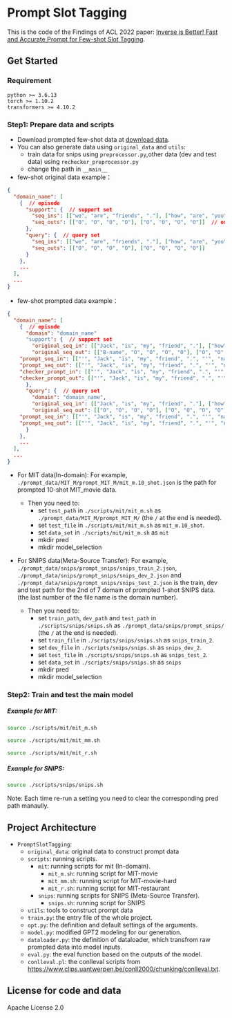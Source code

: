 # Prompt Slot Tagging

This is the code of the Findings of ACL 2022 paper: [Inverse is Better! Fast and Accurate Prompt for Few-shot Slot Tagging](https://arxiv.org/pdf/2204.00885.pdf).

## Get Started

### Requirement
```
python >= 3.6.13
torch >= 1.10.2
transformers >= 4.10.2
```

### Step1: Prepare data and scripts
- Download prompted few-shot data at [download data](https://github.com/AtmaHou/PromptSlotTagging/releases/download/prompt_data/prompt_data.zip).
- You can also generate data using `original_data` and `utils`:
    - train data for snips using `preprocessor.py`,other data \(dev and test data\) using `rechecker_preprocessor.py`
    - change the path in `__main__`
- few-shot original data example：
```json
{
  "domain_name": [
    {  // episode
      "support": {  // support set
        "seq_ins": [["we", "are", "friends", "."], ["how", "are", "you", "?"]],  // input sequence
        "seq_outs": [["O", "O", "O", "O"], ["O", "O", "O", "O"]]  // output sequence in sequence labeling task
      },
      "query": {  // query set
        "seq_ins": [["we", "are", "friends", "."], ["how", "are", "you", "?"]],
        "seq_outs": [["O", "O", "O", "O"], ["O", "O", "O", "O"]]
      }
    },
    ...
  ],
  ...
}
```
- few-shot prompted data example：
```json
{
  "domain_name": [
    {  // episode
      "domain": "domain_name"
      "support": {  // support set
        "original_seq_in": [["Jack", "is", "my", "friend", "."], ["how", "are", "you", "?"]],  // input sequence
        "original_seq_out": [["B-name", "O", "O", "O", "O"], ["O", "O", "O", "O"]],  // output sequence in sequence labeling task
	"prompt_seq_in": [["'", "Jack", "is", "my", "friend", ".", "'", "name", "refers", "to"]...],
	"prompt_seq_out": [["'", "Jack", "is", "my", "friend", ".", "'", "name", "refers", "to", "Jack"]...],
	"checker_prompt_in": [["'", "Jack", "is", "my", "friend", ".", "'", "name", "refers", "to", "Jack", ".", "loaction", "refers", "to"]...],
	"checker_prompt_out": [["'", "Jack", "is", "my", "friend", ".", "'", "name", "refers", "to", "Jack", ".", "loaction", "refers", "to", "none"]...]
      },
      "query": {  // query set
      	"domain": "domain_name",
        "original_seq_in": [["Jack", "is", "my", "friend", "."], ["how", "are", "you", "?"]],  // input sequence
        "original_seq_out": [["O", "O", "O", "O"], ["O", "O", "O", "O"]],  // output sequence in sequence labeling task
	"prompt_seq_in": [["'", "Jack", "is", "my", "friend", ".", "'", "name", "refers", "to"]...],
	"prompt_seq_out": [["'", "Jack", "is", "my", "friend", ".", "'", "name", "refers", "to", "Jack"]...]
      }
    },
    ...
  ],
  ...
}
```
- For MIT data(In-domain): 
For example, `./prompt_data/MIT_M/prompt_MIT_M/mit_m.10_shot.json` is the path for prompted 10-shot MIT_movie data. 
    - Then you need to:
        - set `test_path` in `./scripts/mit/mit_m.sh` as `./prompt_data/MIT_M/prompt_MIT_M/` (the `/` at the end is needed).
        - set `test_file` in `./scripts/mit/mit_m.sh` as `mit_m.10_shot`.
        - set `data_set` in `./scripts/mit/mit_m.sh` as `mit`
        - mkdir pred
        - mkdir model_selection

- For SNIPS data(Meta-Source Transfer): 
For example, `./prompt_data/snips/prompt_snips/snips_train_2.json`, `./prompt_data/snips/prompt_snips/snips_dev_2.json` and `./prompt_data/snips/prompt_snips/snips_test_2.json` is the train, dev and test path for the 2nd of 7 domain of prompted 1-shot SNIPS data. (the last number of the file name is the domain number).
    - Then you need to:
        - set `train_path`, `dev_path` and `test_path` in `./scripts/snips/snips.sh` as `./prompt_data/snips/prompt_snips/` (the `/` at the end is needed).
        - set `train_file` in `./scripts/snips/snips.sh` as `snips_train_2`.
        - set `dev_file` in `./scripts/snips/snips.sh` as `snips_dev_2`.
        - set `test_file` in `./scripts/snips/snips.sh` as `snips_test_2`.
        - set `data_set` in `./scripts/snips/snips.sh` as `snips`
        - mkdir pred
        - mkdir model_selection

### Step2: Train and test the main model

##### Example for MIT:
```bash
source ./scripts/mit/mit_m.sh
```

```bash
source ./scripts/mit/mit_mm.sh
```

```bash
source ./scripts/mit/mit_r.sh
```

##### Example for SNIPS:
```bash
source ./scripts/snips/snips.sh
```  
Note: Each time re-run a setting you need to clear the corresponding pred path manaully.
## Project Architecture


- `PromptSlotTagging`:
    - `original_data`: original data to construct prompt data 
    - `scripts`: running scripts.
        - `mit`: running scripts for mit (In-domain).
            - `mit_m.sh`: running script for MIT-movie
            - `mit_mm.sh`: running script for MIT-movie-hard
            - `mit_r.sh`: running script for MIT-restaurant
        - `snips`: running scripts for SNIPS (Meta-Source Transfer).
            -  `snips.sh`: running script for SNIPS
    - `utils`: tools to construct prompt data 
    - `train.py`: the entry file of the whole project.
    - `opt.py`: the definition and default settings of the arguments.
    - `model.py`: modified GPT2 modeling for our generation.
    - `dataloader.py`: the definition of dataloader, which transfrom raw prompted data into model inputs.
    - `eval.py`: the eval function based on the outputs of the model.
    - `conlleval.pl`: the conlleval scripts from https://www.clips.uantwerpen.be/conll2000/chunking/conlleval.txt.
   

## License for code and data
Apache License 2.0

